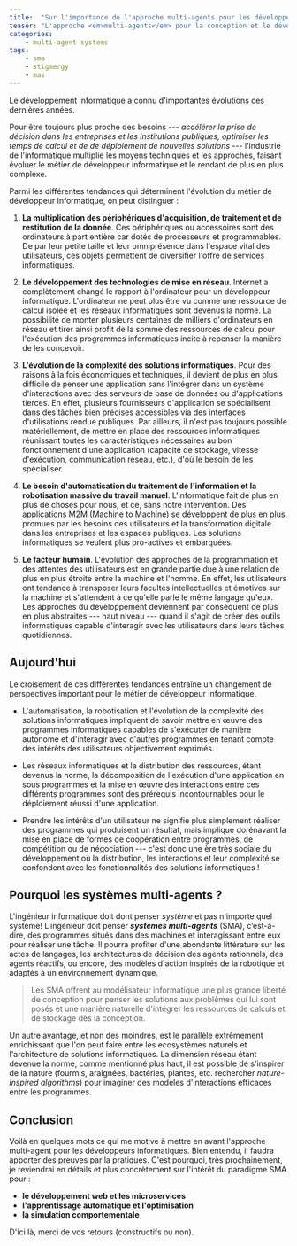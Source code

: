 ```yaml
---
title:  "Sur l'importance de l'approche multi-agents pour les développeurs"
teaser: "L'approche <em>multi-agents</em> pour la conception et le développement de solutions informatiques apporte au moins deux avantages pour le développeur : la prise en compte ressources matérielles, très tôt dans la conception, et une meilleure appréhension de la complexité des solutions."
categories:
    - multi-agent systems
tags:
    - sma
    - stigmergy
    - mas
---
```


Le développement informatique a connu d'importantes évolutions ces dernières années.

Pour être toujours plus proche des besoins --- *accélérer la prise de décision dans les entreprises et les institutions publiques, optimiser les temps de calcul et de de déploiement de nouvelles solutions* --- l'industrie de l'informatique multiplie les moyens techniques et les approches, faisant évoluer le métier de développeur informatique et le rendant de plus en plus complexe. 

Parmi les différentes tendances qui déterminent l'évolution du métier de développeur informatique, on peut distinguer : 

1. **La multiplication des périphériques d'acquisition, de traitement et de restitution de la donnée**. Ces périphériques ou accessoires sont des ordinateurs à part entière car dotés de processeurs et programmables. De par leur petite taille et leur omniprésence dans l'espace vital des utilisateurs, ces objets permettent de diversifier l'offre de services informatiques.
   
2. **Le développement des technologies de mise en réseau**. Internet a complètement changé le rapport à l'ordinateur pour un développeur informatique. L'ordinateur ne peut plus être vu comme une ressource de calcul isolée et les réseaux informatiques sont devenus la norme. La possibilité de monter plusieurs centaines de milliers d'ordinateurs en réseau et tirer ainsi profit de la somme des ressources de calcul pour l'exécution des programmes informatiques incite à repenser la manière de les concevoir.
   
3. **L'évolution de la complexité des solutions informatiques**. Pour des raisons à la fois économiques et techniques, il devient de plus en plus difficile de penser une application sans l'intégrer dans un système d'interactions avec des serveurs de base de données ou d'applications tierces. En effet, plusieurs fournisseurs d'application se spécialisent dans des tâches bien précises accessibles via des interfaces d'utilisations rendue publiques. Par ailleurs, il n'est pas toujours possible matériellement, de mettre en place des ressources informatiques réunissant toutes les caractéristiques nécessaires au bon fonctionnement d'une application (capacité de stockage, vitesse d'exécution, communication réseau, etc.), d'où le besoin de les spécialiser.
   
4. **Le besoin d'automatisation du traitement de l'information et la robotisation massive du travail manuel**. L'informatique fait de plus en plus de choses pour nous, et ce, sans notre intervention. Des applications M2M (Machine to Machine) se développent de plus en plus, promues par les besoins des utilisateurs et la transformation digitale dans les entreprises et les espaces publiques. Les solutions informatiques se veulent plus pro-actives et embarquées.
   
5. **Le facteur humain**. L'évolution des approches de la programmation et des attentes des utilisateurs est en grande partie due à une relation de plus en plus étroite entre la machine et l'homme. En effet, les utilisateurs ont tendance à transposer leurs facultés intellectuelles et émotives sur la machine et s'attendent à ce qu'elle parle le même langage qu'eux. Les approches du développement deviennent par conséquent de plus en plus abstraites --- haut niveau --- quand il s'agit de créer des outils informatiques capable d'interagir avec les utilisateurs dans leurs tâches quotidiennes.

## Aujourd'hui

Le croisement de ces différentes tendances entraîne un changement de perspectives important pour le métier de développeur informatique. 

- L'automatisation, la robotisation et l'évolution de la complexité des solutions informatiques impliquent de savoir mettre en œuvre des programmes informatiques capables de s'exécuter de manière autonome et d'interagir avec d'autres programmes en tenant compte des intérêts des utilisateurs objectivement exprimés.
  
- Les réseaux informatiques et la distribution des ressources, étant devenus la norme, la décomposition de l'exécution d'une application en sous programmes et la mise en œuvre des interactions entre ces différents programmes sont des prérequis incontournables pour le déploiement réussi d'une application.
  
- Prendre les intérêts d'un utilisateur ne signifie plus simplement réaliser des programmes qui produisent un résultat, mais implique dorénavant la mise en place de formes de coopération entre programmes, de compétition ou de négociation --- c'est donc une ère très sociale du développement où la distribution, les interactions et leur complexité se confondent avec les fonctionnalités des solutions informatiques !

## Pourquoi les systèmes multi-agents ?

L'ingénieur informatique doit dont penser *système* et pas n'importe quel système! L'ingénieur doit penser __*systèmes multi-agents*__ (SMA), c’est-à-dire, des programmes  situés dans des machines et interagissant entre eux pour réaliser une tâche. Il pourra profiter d'une abondante littérature sur les actes de langages, les architectures de décision des agents rationnels, des agents réactifs, ou encore, des modèles d'action inspirés de la robotique et adaptés à un environnement dynamique.

> Les SMA offrent au modélisateur informatique une plus grande liberté de conception pour penser les solutions aux problèmes qui lui sont posés et une manière naturelle d'intégrer les ressources de calculs et de stockage dès la conception.

Un autre avantage, et non des moindres, est le parallèle extrêmement enrichissant que l'on peut faire entre les ecosystèmes naturels et l'architecture de solutions informatiques. La dimension réseau étant devenue la norme, comme mentionné plus haut, il est possible de s'inspirer de la nature (fourmis, araignées, bactéries, plantes, etc. rechercher *nature-inspired algorithms*) pour imaginer des modèles d'interactions efficaces entre les programmes.

## Conclusion

Voilà en quelques mots ce qui me motive à mettre en avant l'approche multi-agent pour les développeurs informatiques. Bien entendu, il faudra apporter des preuves par la pratiques. C'est pourquoi, très prochainement, je reviendrai en détails et plus concrètement sur l'intérêt du paradigme SMA pour  :
- **le développement web et les microservices**
- **l'apprentissage automatique et l'optimisation** 
- **la simulation comportementale**

D'ici là, merci de vos retours (constructifs ou non).